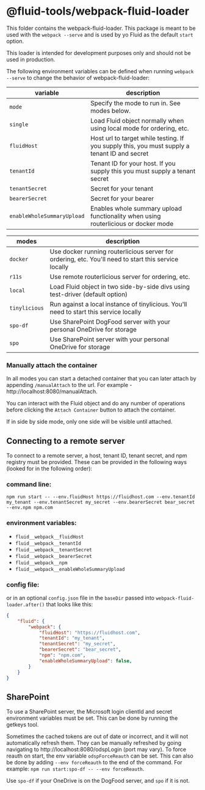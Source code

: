 # @fluid-tools/webpack-fluid-loader

This folder contains the webpack-fluid-loader. This package is meant to be used with the `webpack --serve` and is used by yo Fluid as the default `start` option.

This loader is intended for development purposes only and should not be used in production.

The following environment variables can be defined when running `webpack --serve` to change the behavior of webpack-fluid-loader:

| variable | description |
| ---------| ----------- |
| `mode` | Specify the mode to run in. See modes below. |
| `single` | Load Fluid object normally when using local mode for ordering, etc. |
| `fluidHost` | Host url to target while testing. If you supply this, you must supply a tenant ID and secret |
| `tenantId` | Tenant ID for your host. If you supply this you must supply a tenant secret |
| `tenantSecret` | Secret for your tenant |
| `bearerSecret` | Secret for your bearer |
| `enableWholeSummaryUpload` | Enables whole summary upload functionality when using routerlicious or docker mode |


| modes | description |
| ---------| ----------- |
| `docker` | Use docker running routerlicious server for ordering, etc. You'll need to start this service locally |
| `r11s`   | Use remote routerlicious server for ordering, etc. |
| `local`  | Load Fluid object in two side-by-side divs using test-driver (default option) |
| `tinylicious` | Run against a local instance of tinylicious. You'll need to start this service locally |
| `spo-df` | Use SharePoint DogFood server with your personal OneDrive for storage |
| `spo` | Use SharePoint server with your personal OneDrive for storage |

### Manually attach the container

In all modes you can start a detached container that you can later attach by appending `/manualAttach` to the url. For example - http://localhost:8080/manualAttach.

You can interact with the Fluid object and do any number of operations before clicking the `Attach Container` button to attach the container.

If in side by side mode, only one side will be visible until attached.

## Connecting to a remote server

To connect to a remote server, a host, tenant ID, tenant secret, and npm registry must be provided. These can be
provided in the following ways (looked for in the following order):

### command line:
```
npm run start -- --env.fluidHost https://fluidhost.com --env.tenantId my_tenant --env.tenantSecret my_secret --env.bearerSecret bear_secret --env.npm npm.com
```

### environment variables:
- `fluid__webpack__fluidHost`
- `fluid__webpack__tenantId`
- `fluid__webpack__tenantSecret`
- `fluid__webpack__bearerSecret`
- `fluid__webpack__npm`
- `fluid__webpack__enableWholeSummaryUpload`

### config file:
or in an optional `config.json` file in the `baseDir` passed into `webpack-fluid-loader.after()` that looks like this:
``` json
{
    "fluid": {
        "webpack": {
            "fluidHost": "https://fluidhost.com",
            "tenantId": "my_tenant",
            "tenantSecret": "my_secret",
            "bearerSecret": "bear_secret",
            "npm": "npm.com",
            "enableWholeSummaryUpload": false,
        }
    }
}

```

## SharePoint
To use a SharePoint server, the Microsoft login clientId and secret environment variables must be set.  This can be done by running the getkeys tool.

Sometimes the cached tokens are out of date or incorrect, and it will not automatically refresh them.  They can be manually refreshed by going navigating to http://localhost:8080/odspLogin (port may vary).  To force reauth on start, the env variable `odspForceReauth` can be set.  This can also be done by adding `--env forceReauth` to the end of the command.  For example: `npm run start:spo-df -- --env forceReauth`.

Use `spo-df` if your OneDrive is on the DogFood server, and `spo` if it is not.
